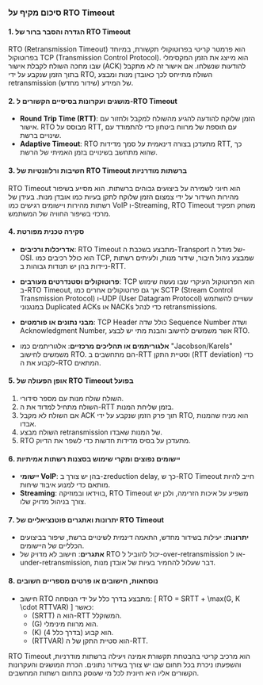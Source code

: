 ### סיכום מקיף על RTO Timeout

#### 1. הגדרה והסבר ברור של RTO Timeout
RTO (Retransmission Timeout) הוא פרמטר קריטי בפרוטוקולי תקשורת, במיוחד בפרוטוקול TCP (Transmission Control Protocol). הוא מייצג את הזמן המקסימלי שבו מחכה השולח לקבלת אישור (ACK) להודעות שנשלחו. אם אישור זה לא מתקבל בתוך הזמן שנקבע על ידי RTO, השולח מתייחס לכך כאובדן מנות ומבצע retransmission (שידור מחדש) של המידע.

#### 2. מושגים ועקרונות בסיסיים הקשורים ל-RTO Timeout
- **Round Trip Time (RTT)**: הזמן שלוקח להודעה להגיע מהשולח למקבל ולחזור עם אישור. RTO מבוסס על RTT, עם תוספת של מרווח ביטחון כדי להתמודד עם שינויים ברשת.
- **Adaptive Timeout**: RTO מתעדכן בצורה דינאמית על סמך מדידות RTT, כך שהוא מתחשב בשינויים בזמן האמיתי של הרשת.
  
#### 3. חשיבות ורלוונטיות של RTO Timeout ברשתות מודרניות
RTO Timeout הוא חיוני לשמירה על ביצועים גבוהים ברשתות. הוא מסייע בשיפור מהירות השידור על ידי צמצום הזמן שלוקח לתקן בעיות כמו אובדן מנות. בעידן של רשתות מהירות ויישומים רגישים כמו VoIP ו-Streaming, RTO Timeout משחק תפקיד מרכזי בשיפור החוויה של המשתמש.

#### 4. סקירה טכנית מפורטת
- **אדריכלות ורכיבים**: RTO Timeout מתבצע בשכבת ה-Transport של מודל ה-OSI. הוא כולל רכיבים כמו TCP, שמבצע ניהול חיבור, שידור מנות, ולעיתים רשתות ניידות בהן יש תנודות גבוהות ב-RTT.
  
- **פרוטוקולים וסטנדרטים מעורבים**: TCP הוא הפרוטוקול העיקרי שבו נעשה שימוש ב-RTO Timeout, אך גם פרוטוקולים אחרים כמו SCTP (Stream Control Transmission Protocol) ו-UDP (User Datagram Protocol) עשויים להשתמש במנגנוני Duplicated ACKs או NACKs כדי לנהל retransmissions.
  
- **מבני נתונים או פורמטים**: TCP Header כולל שדה Sequence Number ושדה Acknowledgment Number, אשר משמשים לחישוב והבנת מתי יש לבצע RTO.
  
- **אלגוריתמים או תהליכים מרכזיים**: אלגוריתמים כמו "Jacobson/Karels" משמשים לחישוב RTO. הם מתחשבים ב-RTT וסטיית התקן (RTT deviation) כדי לקבוע את ה-RTO המתאים.

#### 5. אופן הפעולה של RTO Timeout בפועל
1. השולח שולח מנות עם מספר סידורי.
2. השולח מתחיל למדוד את ה-RTT בזמן שליחת המנות.
3. אם השולח לא מקבל ACK תוך פרק הזמן שנקבע על ידי RTO, הוא מניח שהמנות אבדו.
4. השולח מבצע retransmission של המנות שאבדו.
5. RTO מתעדכן על בסיס מדידות חדשות כדי לשפר את הדיוק.

#### 6. יישומים נפוצים ומקרי שימוש בסצנות רשתות אמיתיות
- **יישומי VoIP**: בהן יש צורך ב-zreduction delay, כך ש-RTO Timeout חייב להיות מותאם כדי למנוע איבוד שיחות.
- **Streaming**: בווידאו ובמוזיקה, RTO Timeout משפיע על איכות הזרימה, ולכן יש צורך בניהול מדויק שלו.

#### 7. יתרונות ואתגרים פוטנציאליים של RTO Timeout
- **יתרונות**: יעילות בשידור מחדש, התאמה דינמית לשינויים ברשת, שיפור בביצועים הכלליים של היישומים.
- **אתגרים**: חישוב לא מדויק של RTO יכול להוביל ל-over-retransmission או ל-under-retransmission, דבר שעלול להחמיר בעיות של אובדן מנות.

#### 8. נוסחאות, חישובים או פרטים מספריים חשובים
- חישוב RTO מתבצע בדרך כלל על ידי הנוסחה:
  \[
  RTO = SRTT + \max(G, K \cdot RTTVAR)
  \]
  כאשר:
  - \(SRTT\) הוא ה-RTT המשוקלל.
  - \(G\) הוא מרווח מינימלי.
  - \(K\) הוא קבוע (בדרך כלל 4).
  - \(RTTVAR\) הוא סטיית התקן של ה-RTT.

RTO Timeout הוא מרכיב קריטי בהבטחת תקשורת אמינה ויעילה ברשתות מודרניות, והשפעתו ניכרת בכל תחום שבו יש צורך בשידור נתונים. הכרת המושגים והעקרונות הקשורים אליו היא חיונית לכל מי שעוסק בתחום רשתות המחשבים.